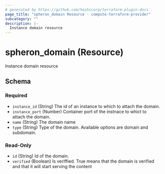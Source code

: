 ```yaml
---
# generated by https://github.com/hashicorp/terraform-plugin-docs
page_title: "spheron_domain Resource - compute-terraform-provider"
subcategory: ""
description: |-
  Instance domain resource
---
```


# spheron_domain (Resource)

Instance domain resource



<!-- schema generated by tfplugindocs -->
## Schema

### Required

- `instance_id` (String) The id of an instance to which to attach the domain.
- `instance_port` (Number) Container port of the instnace to whict to attach the domain.
- `name` (String) The domain name
- `type` (String) Type of the domain. Available options are domain and subdomain.

### Read-Only

- `id` (String) Id of the domain.
- `verified` (Boolean) Is veriffied. True means that the domain is verified and that it will start serving the content


